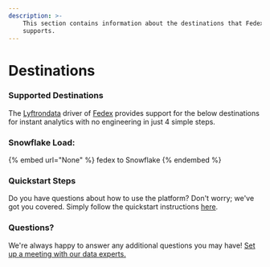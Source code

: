 ```yaml
---
description: >-
    This section contains information about the destinations that Fedex
    supports.
---
```


# Destinations

### Supported Destinations

The [Lyftrondata](https://www.lyftrondata.com/) driver of [Fedex](None) provides support for the below destinations for instant analytics with no engineering in just 4 simple steps.

### Snowflake Load:

{% embed url="None" %}
fedex to Snowflake
{% endembed %}

### Quickstart Steps

Do you have questions about how to use the platform? Don't worry; we've got you covered. Simply follow the quickstart instructions [here](README.md).

### Questions? <a href="#questions" id="questions"></a>

We're always happy to answer any additional questions you may have! [Set up a meeting with our data experts.](https://www.lyftrondata.com/book-a-meeting/)
